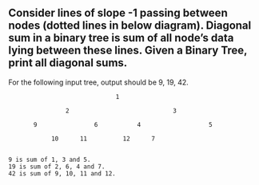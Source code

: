 ## Consider lines of slope -1 passing between nodes (dotted lines in below diagram). Diagonal sum in a binary tree is sum of all node’s data lying between these lines. Given a Binary Tree, print all diagonal sums.

For the following input tree, output should be 9, 19, 42.
```
                              1
                              
                2                             3
                
       9                6           4                   5
       
            10      11          12      7
            
            
9 is sum of 1, 3 and 5.
19 is sum of 2, 6, 4 and 7.
42 is sum of 9, 10, 11 and 12.
```
